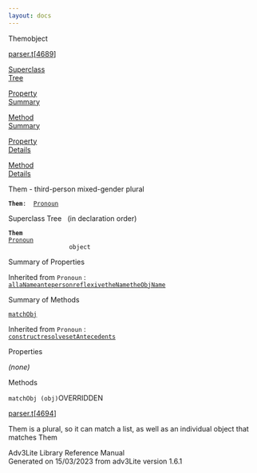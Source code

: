 ```yaml
---
layout: docs
---
```

<span class="title">Them</span><span class="type">object</span>

[parser.t](../file/parser.t.html)\[[4689](../source/parser.t.html#4689)\]

[Superclass  
Tree](#_SuperClassTree_)

[Property  
Summary](#_PropSummary_)

[Method  
Summary](#_MethodSummary_)

[Property  
Details](#_Properties_)

[Method  
Details](#_Methods_)

<div class="fdesc">

Them - third-person mixed-gender plural

**`Them`**` :   `[`Pronoun`](../object/Pronoun.html)

</div>

<span id="_SuperClassTree_"></span>

<div class="mjhd">

<span class="hdln">Superclass Tree</span>   (in declaration order)

</div>

**`Them`**  
[`Pronoun`](../object/Pronoun.html)  
`                 object`  
<span id="_PropSummary_"></span>

<div class="mjhd">

<span class="hdln">Summary of Properties</span>  

</div>



Inherited from `Pronoun` :  
[`all`](../object/Pronoun.html#all)[`aName`](../object/Pronoun.html#aName)[`ante`](../object/Pronoun.html#ante)[`person`](../object/Pronoun.html#person)[`reflexive`](../object/Pronoun.html#reflexive)[`theName`](../object/Pronoun.html#theName)[`theObjName`](../object/Pronoun.html#theObjName)

<span id="_MethodSummary_"></span>

<div class="mjhd">

<span class="hdln">Summary of Methods</span>  

</div>

[`matchObj`](#matchObj)

Inherited from `Pronoun` :  
[`construct`](../object/Pronoun.html#construct)[`resolve`](../object/Pronoun.html#resolve)[`setAntecedents`](../object/Pronoun.html#setAntecedents)

<span id="_Properties_"></span>

<div class="mjhd">

<span class="hdln">Properties</span>  

</div>

*(none)* <span id="_Methods_"></span>

<div class="mjhd">

<span class="hdln">Methods</span>  

</div>

<span id="matchObj"></span>

`matchObj (obj)`<span class="rem">OVERRIDDEN</span>

[parser.t](../file/parser.t.html)\[[4694](../source/parser.t.html#4694)\]

<div class="desc">

Them is a plural, so it can match a list, as well as an individual
object that matches Them

</div>

<div class="ftr">

Adv3Lite Library Reference Manual  
Generated on 15/03/2023 from adv3Lite version 1.6.1

</div>
